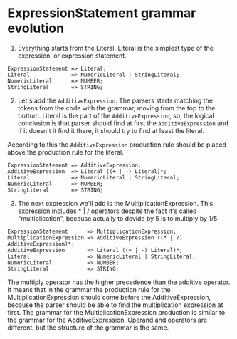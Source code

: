 # ExpressionStatement grammar evolution

1. Everything starts from the Literal. Literal is the simplest type of the expression, or expression statement.

```
ExpressionStatement => Literal;
Literal             => NumericLiteral | StringLiteral;
NumericLiteral      => NUMBER;
StringLiteral       => STRING;
```

2. Let's add the `AdditiveExpression`. The parsers starts matching the tokens from the code with the grammar, moving from the top to the bottom. Literal is the
part of the `AdditiveExpression`, so, the logical conclusion is that parser should find at first the `AdditiveExpression` and if it doesn't it find it there,
it should try to find at least the literal.

According to this the `AdditiveExpression` production rule should be placed above the production rule for the literal.

```
ExpressionStatement => AdditiveExpression;
AdditiveExpression  => Literal ((+ | -) Literal)*;
Literal             => NumericLiteral | StringLiteral;
NumericLiteral      => NUMBER;
StringLiteral       => STRING;
```

3. The next expression we'll add is the MultiplicationExpression. This expression includes * | / operators despite the fact it's called "multiplication", because actually to devide by 5 is to multiply by 1/5.

```
ExpressionStatement      => MultiplicationExpression;
MultiplicationExpression => AdditiveExpression ((* | /) AdditiveExpression)*;
AdditiveExpression       => Literal ((+ | -) Literal)*;
Literal                  => NumericLiteral | StringLiteral;
NumericLiteral           => NUMBER;
StringLiteral            => STRING;
```

The multiply operator has the higher precedence than the additive operator. It means that in the grammar the production rule for the MultiplicationExpression should come before the AdditiveExpression, because the parser should be able to find the multiplication expression at first. The grammar for the MultiplicationExpression production is similar to the grammar for the AdditiveExpression. Operand and operators are different, but the structure of the grammar is the same.
